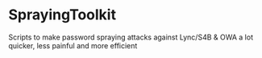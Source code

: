 # SprayingToolkit
Scripts to make password spraying attacks against Lync/S4B &amp; OWA a lot quicker, less painful and more efficient

